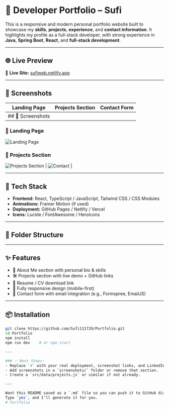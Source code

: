 # 💼 Developer Portfolio – Sufi

This is a responsive and modern personal portfolio website built to showcase my **skills**, **projects**, **experience**, and **contact information**. It highlights my profile as a full-stack developer, with strong experience in **Java**, **Spring Boot**, **React**, and **full-stack development**.

---

## 🌐 Live Preview

🔗 **Live Site:** [sufiweb.netlify.app](https://sufiweb.netlify.app)


---

## 📸 Screenshots

| Landing Page | Projects Section | Contact Form |
|--------------|------------------|--------------|
| ## 📸 Screenshots

### 🔹 Landing Page
![Landing Page](./screenshots/landing.png)

### 🔹 Projects Section
![Projects Section](./screenshots/projects.png)
| ![Contact](screenshots/contact.png) |

---

## 🚀 Tech Stack

- **Frontend:** React, TypeScript / JavaScript, Tailwind CSS / CSS Modules
- **Animations:** Framer Motion (if used)
- **Deployment:** GitHub Pages / Netlify / Vercel
- **Icons:** Lucide / FontAwesome / Heroicons

---

## 📁 Folder Structure


---

## ✨ Features

- 🧑 About Me section with personal bio & skills
- 🛠 Projects section with live demo + GitHub links
- 📜 Resume / CV download link
- 📱 Fully responsive design (mobile-first)
- 💬 Contact form with email integration (e.g., Formspree, EmailJS)

---

## 📦 Installation

```bash
git clone https://github.com/Sufi111729/Portfolio.git
cd Portfolio
npm install
npm run dev    # or npm start

---

### ✅ Next Steps:
- Replace `#` with your real deployment, screenshot links, and LinkedIn.
- Add screenshots in a `screenshots/` folder or remove that section.
- Create a `src/data/projects.js` or similar if not already.

---

Want this README saved as a `.md` file so you can push it to GitHub directly?  
Type `yes`, and I’ll generate it for you.
# Portfolio
